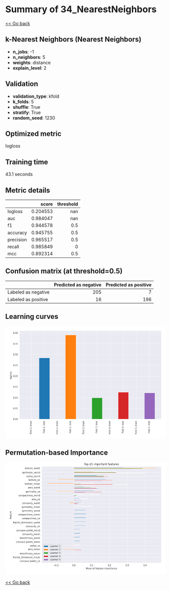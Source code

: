 # Summary of 34_NearestNeighbors

[<< Go back](../README.md)


## k-Nearest Neighbors (Nearest Neighbors)
- **n_jobs**: -1
- **n_neighbors**: 5
- **weights**: distance
- **explain_level**: 2

## Validation
 - **validation_type**: kfold
 - **k_folds**: 5
 - **shuffle**: True
 - **stratify**: True
 - **random_seed**: 1230

## Optimized metric
logloss

## Training time

43.1 seconds

## Metric details
|           |    score |   threshold |
|:----------|---------:|------------:|
| logloss   | 0.204553 |       nan   |
| auc       | 0.984047 |       nan   |
| f1        | 0.944578 |         0.5 |
| accuracy  | 0.945755 |         0.5 |
| precision | 0.965517 |         0.5 |
| recall    | 0.985849 |         0   |
| mcc       | 0.892314 |         0.5 |


## Confusion matrix (at threshold=0.5)
|                     |   Predicted as negative |   Predicted as positive |
|:--------------------|------------------------:|------------------------:|
| Labeled as negative |                     205 |                       7 |
| Labeled as positive |                      16 |                     196 |

## Learning curves
![Learning curves](learning_curves.png)

## Permutation-based Importance
![Permutation-based Importance](permutation_importance.png)

[<< Go back](../README.md)
